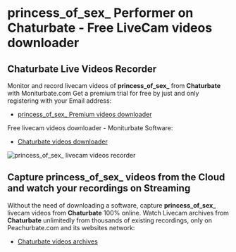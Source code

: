 # princess_of_sex_ Performer on Chaturbate - Free LiveCam videos downloader

## Chaturbate Live Videos Recorder

Monitor and record livecam videos of **princess_of_sex_** from **Chaturbate** with Moniturbate.com
Get a premium trial for free by just and only registering with your Email address:
* [princess_of_sex_ Premium videos downloader](https://moniturbate.com/request-demo-licence-key.html)

Free livecam videos downloader - Moniturbate Software:
* [Chaturbate videos downloader](https://moniturbate.com/moniturbate-download-software.html)

![princess_of_sex_ livecam videos recorder](https://peachurnet.com/templates/moniturbate-software.png)


## Capture princess_of_sex_ videos from the Cloud and watch your recordings on Streaming

Without the need of downloading a software, capture **princess_of_sex_** livecam videos from **Chaturbate** 100% online.
Watch Livecam archives from **Chaturbate** unlimitedly from thousands of existing recordings, only on Peachurbate.com and its websites network:
* [Chaturbate videos archives](https://peachurnet.com/)